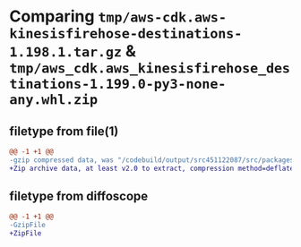 # Comparing `tmp/aws-cdk.aws-kinesisfirehose-destinations-1.198.1.tar.gz` & `tmp/aws_cdk.aws_kinesisfirehose_destinations-1.199.0-py3-none-any.whl.zip`

## filetype from file(1)

```diff
@@ -1 +1 @@
-gzip compressed data, was "/codebuild/output/src451122087/src/packages/@aws-cdk/aws-kinesisfirehose-destinations/dist/python/aws-cdk.aws-kinesisfirehose-d", last modified: Tue Mar 28 21:38:52 2023, max compression
+Zip archive data, at least v2.0 to extract, compression method=deflate
```

## filetype from diffoscope

```diff
@@ -1 +1 @@
-GzipFile
+ZipFile
```


